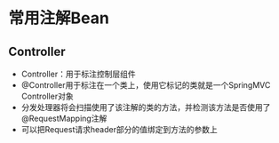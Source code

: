 # 常用注解Bean

## Controller
* Controller：用于标注控制层组件
* @Controller用于标注在一个类上，使用它标记的类就是一个SpringMVC Controller对象
* 分发处理器将会扫描使用了该注解的类的方法，并检测该方法是否使用了@RequestMapping注解
* 可以把Request请求header部分的值绑定到方法的参数上
